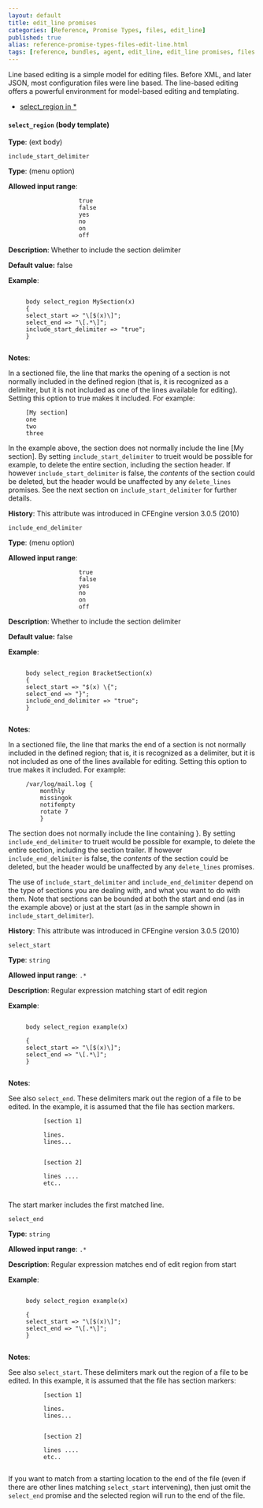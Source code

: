 ```yaml
---
layout: default
title: edit_line promises
categories: [Reference, Promise Types, files, edit_line]
published: true
alias: reference-promise-types-files-edit-line.html
tags: [reference, bundles, agent, edit_line, edit_line promises, files promises]
---
```


Line based editing is a simple model for editing files. Before XML, and
later JSON, most configuration files were line based. The line-based
editing offers a powerful environment for model-based editing and
templating.

-   [select\_region in \*](#select_005fregion-in-_002a)

#### `select_region` (body template)

**Type**: (ext body)

`include_start_delimiter`

**Type**: (menu option)

**Allowed input range**:   

```cf3
                    true
                    false
                    yes
                    no
                    on
                    off
```

**Description**: Whether to include the section delimiter

**Default value:** false

**Example**:  
   

```cf3
     
     body select_region MySection(x)
     {
     select_start => "\[$(x)\]";
     select_end => "\[.*\]";
     include_start_delimiter => "true";
     }
     
```

**Notes**:  
   

In a sectioned file, the line that marks the opening of a section is not
normally included in the defined region (that is, it is recognized as a
delimiter, but it is not included as one of the lines available for
editing). Setting this option to true makes it included. For example:

```cf3
     [My section]
     one
     two
     three
```

In the example above, the section does not normally include the line [My
section]. By setting `include_start_delimiter` to trueit would be
possible for example, to delete the entire section, including the
section header. If however `include_start_delimiter` is false, the
*contents* of the section could be deleted, but the header would be
unaffected by any `delete_lines` promises. See the next section on
`include_start_delimiter` for further details.

**History**: This attribute was introduced in CFEngine version 3.0.5
(2010)   

`include_end_delimiter`

**Type**: (menu option)

**Allowed input range**:   

```cf3
                    true
                    false
                    yes
                    no
                    on
                    off
```

**Description**: Whether to include the section delimiter

**Default value:** false

**Example**:  
   

```cf3
     
     body select_region BracketSection(x)
     {
     select_start => "$(x) \{";
     select_end => "}";
     include_end_delimiter => "true";
     }
     
```

**Notes**:  
   

In a sectioned file, the line that marks the end of a section is not
normally included in the defined region; that is, it is recognized as a
delimiter, but it is not included as one of the lines available for
editing. Setting this option to true makes it included. For example:

```cf3
     /var/log/mail.log {
         monthly
         missingok
         notifempty
         rotate 7
         }
```

The section does not normally include the line containing }. By setting
`include_end_delimiter` to trueit would be possible for example, to
delete the entire section, including the section trailer. If however
`include_end_delimiter` is false, the *contents* of the section could be
deleted, but the header would be unaffected by any `delete_lines`
promises.

The use of `include_start_delimiter` and `include_end_delimiter` depend
on the type of sections you are dealing with, and what you want to do
with them. Note that sections can be bounded at both the start and end
(as in the example above) or just at the start (as in the sample shown
in `include_start_delimiter`).

**History**: This attribute was introduced in CFEngine version 3.0.5
(2010)   

`select_start`

**Type**: `string`

**Allowed input range**: `.*`

**Description**: Regular expression matching start of edit region

**Example**:  
   

```cf3
     
     body select_region example(x)
     
     {
     select_start => "\[$(x)\]";
     select_end => "\[.*\]";
     }
     
```

**Notes**:  
   

See also `select_end`. These delimiters mark out the region of a file to
be edited. In the example, it is assumed that the file has section
markers.

```cf3
          [section 1]
          
          lines.
          lines...
          
          
          [section 2]
          
          lines ....
          etc..
          
```

The start marker includes the first matched line.   

`select_end`

**Type**: `string`

**Allowed input range**: `.*`

**Description**: Regular expression matches end of edit region from start

**Example**:  
   

```cf3
     
     body select_region example(x)
     
     {
     select_start => "\[$(x)\]";
     select_end => "\[.*\]";
     }
     
```

**Notes**:  
   

See also `select_start`. These delimiters mark out the region of a file
to be edited. In this example, it is assumed that the file has section
markers:

```cf3
          [section 1]
          
          lines.
          lines...
          
          
          [section 2]
          
          lines ....
          etc..
          
```

If you want to match from a starting location to the end of the file
(even if there are other lines matching `select_start` intervening),
then just omit the `select_end` promise and the selected region will run
to the end of the file.
